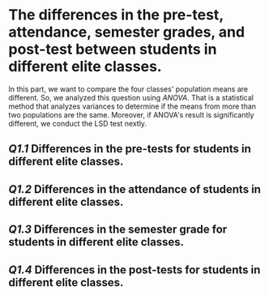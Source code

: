 # The differences in the pre-test, attendance, semester grades, and post-test between students in different elite classes.
In this part, we want to compare the four classes' population means are different. So, we analyzed this question using *ANOVA*. That is a statistical method that analyzes variances to determine if the means from more than two populations are the same. Moreover, if ANOVA's result is significantly different, we conduct the LSD test nextly.   

## _Q1.1_ Differences in the pre-tests for students in different elite classes.


## _Q1.2_ Differences in the attendance of students in different elite classes.


## _Q1.3_ Differences in the semester grade for students in different elite classes.


## _Q1.4_ Differences in the post-tests for students in different elite classes.



